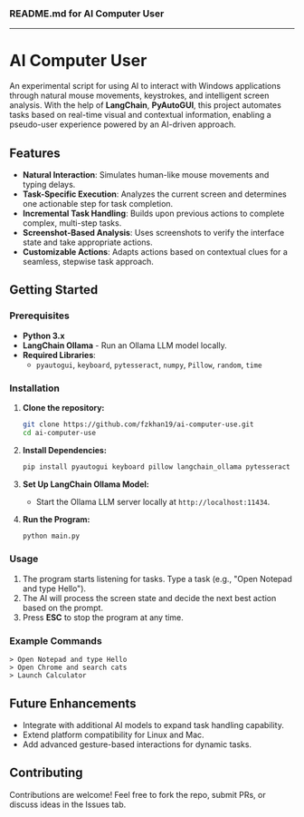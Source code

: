 ### README.md for **AI Computer User**

---

# AI Computer User

An experimental script for using AI to interact with Windows applications through natural mouse movements, keystrokes, and intelligent screen analysis. With the help of **LangChain**, **PyAutoGUI**, this project automates tasks based on real-time visual and contextual information, enabling a pseudo-user experience powered by an AI-driven approach.

## Features

- **Natural Interaction**: Simulates human-like mouse movements and typing delays.
- **Task-Specific Execution**: Analyzes the current screen and determines one actionable step for task completion.
- **Incremental Task Handling**: Builds upon previous actions to complete complex, multi-step tasks.
- **Screenshot-Based Analysis**: Uses screenshots to verify the interface state and take appropriate actions.
- **Customizable Actions**: Adapts actions based on contextual clues for a seamless, stepwise task approach.

## Getting Started

### Prerequisites

- **Python 3.x**
- **LangChain Ollama** - Run an Ollama LLM model locally.
- **Required Libraries**:
  - `pyautogui`, `keyboard`, `pytesseract`, `numpy`, `Pillow`, `random`, `time`

### Installation

1. **Clone the repository:**
    ```bash
    git clone https://github.com/fzkhan19/ai-computer-use.git
    cd ai-computer-use
    ```

2. **Install Dependencies:**
    ```bash
    pip install pyautogui keyboard pillow langchain_ollama pytesseract numpy
    ```

3. **Set Up LangChain Ollama Model:**
    - Start the Ollama LLM server locally at `http://localhost:11434`.

4. **Run the Program:**
    ```bash
    python main.py
    ```

### Usage

1. The program starts listening for tasks. Type a task (e.g., "Open Notepad and type Hello").
2. The AI will process the screen state and decide the next best action based on the prompt.
3. Press **ESC** to stop the program at any time.

### Example Commands

```plaintext
> Open Notepad and type Hello
> Open Chrome and search cats
> Launch Calculator
```

## Future Enhancements

- Integrate with additional AI models to expand task handling capability.
- Extend platform compatibility for Linux and Mac.
- Add advanced gesture-based interactions for dynamic tasks.

## Contributing

Contributions are welcome! Feel free to fork the repo, submit PRs, or discuss ideas in the Issues tab.
